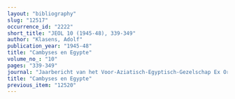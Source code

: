 ```yaml
---
layout: "bibliography"
slug: "12517"
occurrence_id: "2222"
short_title: "JEOL 10 (1945-48), 339-349"
author: "Klasens, Adolf"
publication_year: "1945-48"
title: "Cambyses en Egypte"
volume_no_: "10"
pages: "339-349"
journal: "Jaarbericht van het Voor-Aziatisch-Egyptisch-Gezelschap Ex Oriente Lux"
title: "Cambyses en Egypte"
previous_item: "12520"
---
```

